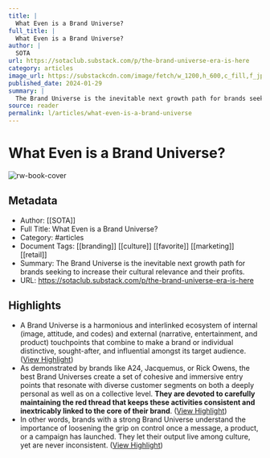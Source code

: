 ```yaml
---
title: |
  What Even is a Brand Universe?
full_title: |
  What Even is a Brand Universe?
author: |
  SOTA
url: https://sotaclub.substack.com/p/the-brand-universe-era-is-here
category: articles
image_url: https://substackcdn.com/image/fetch/w_1200,h_600,c_fill,f_jpg,q_auto:good,fl_progressive:steep,g_auto/https%3A%2F%2Fsubstack-post-media.s3.amazonaws.com%2Fpublic%2Fimages%2F3ff42f39-f5b5-4d3f-95c2-e052746a2943_600x750.gif
published_date: 2024-01-29
summary: |
  The Brand Universe is the inevitable next growth path for brands seeking to increase their cultural relevance and their profits.
source: reader
permalink: l/articles/what-even-is-a-brand-universe
---
```

# What Even is a Brand Universe?

![rw-book-cover](https://substackcdn.com/image/fetch/w_1200,h_600,c_fill,f_jpg,q_auto:good,fl_progressive:steep,g_auto/https%3A%2F%2Fsubstack-post-media.s3.amazonaws.com%2Fpublic%2Fimages%2F3ff42f39-f5b5-4d3f-95c2-e052746a2943_600x750.gif)

## Metadata
- Author: [[SOTA]]
- Full Title: What Even is a Brand Universe?
- Category: #articles
- Document Tags: [[branding]] [[culture]] [[favorite]] [[marketing]] [[retail]] 
- Summary: The Brand Universe is the inevitable next growth path for brands seeking to increase their cultural relevance and their profits.
- URL: https://sotaclub.substack.com/p/the-brand-universe-era-is-here

## Highlights
- A Brand Universe is a harmonious and interlinked ecosystem of internal (image, attitude, and codes) and external (narrative, entertainment, and product) touchpoints that combine to make a brand or individual distinctive, sought-after, and influential amongst its target audience. ([View Highlight](https://read.readwise.io/read/01hxv243kza24a6798gfk15jej))
- As demonstrated by brands like A24, Jacquemus, or Rick Owens, the best Brand Universes create a set of cohesive and immersive entry points that resonate with diverse customer segments on both a deeply personal as well as on a collective level. **They are devoted to carefully maintaining the red thread that keeps these activities consistent and inextricably linked to the core of their brand**. ([View Highlight](https://read.readwise.io/read/01hxv260vnrfrqj8t83952ped0))
- In other words, brands with a strong Brand Universe understand the importance of loosening the grip on control once a message, a product, or a campaign has launched. They let their output live among culture, yet are never inconsistent. ([View Highlight](https://read.readwise.io/read/01hxv29qndxct9vemm07pat3tq))


